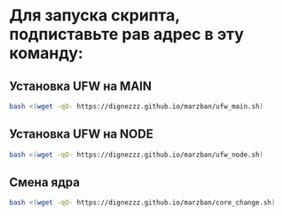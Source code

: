 # Для запуска скрипта, подпиставьте рав адрес в эту команду:
## Установка UFW  на  MAIN
```bash
bash <(wget -qO- https://dignezzz.github.io/marzban/ufw_main.sh)
```
## Установка UFW  на  NODE
```bash
bash <(wget -qO- https://dignezzz.github.io/marzban/ufw_node.sh)
```
## Смена ядра
```bash
bash <(wget -qO- https://dignezzz.github.io/marzban/core_change.sh)
```
